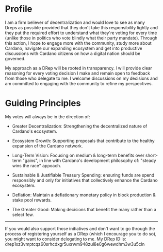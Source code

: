 # Profile
I am a firm believer of decentralization and would love to see as many Dreps as possible provided that they don't take this responsibility lightly and they put the required effort to understand what they're voting for every time (unlike those in politics who vote blindly what their party mandate). Through this action, I hope to engage more with the community, study more about Cardano, navigate our expanding ecosystem and get into productive discussions with Cardano citizens on how a digital nation should be governed. 


My approach as a DRep will be rooted in transparency. I will provide clear reasoning for every voting decision I make and remain open to feedback from those who delegate to me. I welcome discussions on my decisions and am committed to engaging with the community to refine my perspectives. 

# Guiding Principles

My votes will always be in the direction of:

* Greater Decentralization: Strengthening the decentralized nature of Cardano's ecosystem.

* Ecosystem Growth: Supporting proposals that contribute to the healthy expansion of the Cardano network. 

* Long-Term Vision: Focusing on medium & long-term benefits over short-term "gains", in line with Cardano's development philosophy of: "steady wins the race" appoach. 

* Sustainable & Justifiable Treasury Spending: ensuring funds are spend responsibly and only for initiatives that collectively enhance the Cardano ecosystem. 

* Deflation: Maintain a deflationary monetary policy in block production & stake pool rewards. 

* The Greater Good: Making decisions that benefit the many rather than a select few.

---

If you would also support those initiatives and don't want to go through the process of registering yourself as a DRep (which I encourage you to do so), you might want to consider delegating to me. My DRep ID is: drep1xz3vmptcqz60srhcdxgr5uxrwm948zul8e0g6wewdhm3w3u5cln
